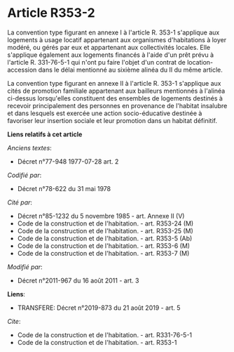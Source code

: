 # Article R353-2

La convention type figurant en annexe I à l'article R. 353-1 s'applique aux logements à usage locatif appartenant aux
organismes d'habitations à loyer modéré, ou gérés par eux et appartenant aux collectivités locales. Elle s'applique également
aux logements financés à l'aide d'un prêt prévu à l'article R. 331-76-5-1 qui n'ont pu faire l'objet d'un contrat de
location-accession dans le délai mentionné au sixième alinéa du II du même article. 

La convention type figurant en annexe II à l'article R. 353-1 s'applique aux cités de promotion familiale appartenant aux
bailleurs mentionnés à l'alinéa ci-dessus lorsqu'elles constituent des ensembles de logements destinés à recevoir
principalement des personnes en provenance de l'habitat insalubre et dans lesquels est exercée une action socio-éducative
destinée à favoriser leur insertion sociale et leur promotion dans un habitat définitif.

**Liens relatifs à cet article**

_Anciens textes_:

  - Décret n°77-948 1977-07-28 art. 2

_Codifié par_:

  - Décret n°78-622 du 31 mai 1978

_Cité par_:

  - Décret n°85-1232 du 5 novembre 1985 - art. Annexe II (V)
  - Code de la construction et de l'habitation. - art. R353-24 (M)
  - Code de la construction et de l'habitation. - art. R353-25 (M)
  - Code de la construction et de l'habitation. - art. R353-5 (Ab)
  - Code de la construction et de l'habitation. - art. R353-6 (M)
  - Code de la construction et de l'habitation. - art. R353-7 (M)

_Modifié par_:

  - Décret n°2011-967 du 16 août 2011 - art. 3

**Liens**:

  - TRANSFERE: Décret n°2019-873 du 21 août 2019 - art. 5

_Cite_:

  - Code de la construction et de l'habitation. - art. R331-76-5-1
  - Code de la construction et de l'habitation. - art. R353-1
